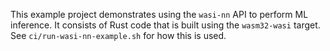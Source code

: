 This example project demonstrates using the `wasi-nn` API to perform ML inference. It consists of Rust code that is 
built using the `wasm32-wasi` target. See `ci/run-wasi-nn-example.sh` for how this is used.
